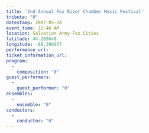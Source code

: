 ```yaml
---
title: '2nd Annual Fox River Chamber Music Festival'
tribute: "0"
datestamp: 2007-05-28
event_time: 11:46 AM
location: Salvation Army-Fox Cities
latitude: 44.265648
longitude: -88.396077
performance_url: 
ticket_information_url: 
program: 
  -
    composition: "0"
guest_performers: 
  -
    guest_performer: "0"
ensembles: 
  -
    ensemble: "0"
conductors: 
  -
    conductor: "0"
---
```

